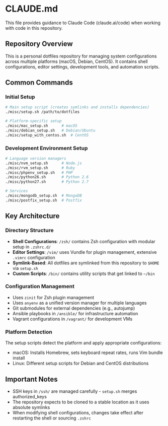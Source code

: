 # CLAUDE.md

This file provides guidance to Claude Code (claude.ai/code) when working with code in this repository.

## Repository Overview

This is a personal dotfiles repository for managing system configurations across multiple platforms (macOS, Debian, CentOS). It contains shell configurations, editor settings, development tools, and automation scripts.

## Common Commands

### Initial Setup
```bash
# Main setup script (creates symlinks and installs dependencies)
./misc/setup.sh /path/to/dotfiles

# Platform-specific setup
./misc/mac_setup.sh      # macOS
./misc/debian_setup.sh   # Debian/Ubuntu
./misc/setup_with_centos.sh  # CentOS
```

### Development Environment Setup
```bash
# Language version managers
./misc/nvm_setup.sh      # Node.js
./misc/rvm_setup.sh      # Ruby
./misc/phpenv_setup.sh   # PHP
./misc/python26.sh       # Python 2.6
./misc/python27.sh       # Python 2.7

# Services
./misc/mongodb_setup.sh  # MongoDB
./misc/postfix_setup.sh  # Postfix
```

## Key Architecture

### Directory Structure
- **Shell Configurations**: `/zsh/` contains Zsh configuration with modular setup in `.zshrc.d/`
- **Editor Settings**: `/vim/` uses Vundle for plugin management, extensive `.vimrc` configuration
- **Symlink-Based**: All dotfiles are symlinked from this repository to `$HOME` via `setup.sh`
- **Custom Scripts**: `/bin/` contains utility scripts that get linked to `~/bin`

### Configuration Management
- Uses `zinit` for Zsh plugin management
- Uses `anyenv` as a unified version manager for multiple languages
- Git submodules for external dependencies (e.g., autojump)
- Ansible playbooks in `/ansible/` for infrastructure automation
- Vagrant configurations in `/vagrant/` for development VMs

### Platform Detection
The setup scripts detect the platform and apply appropriate configurations:
- macOS: Installs Homebrew, sets keyboard repeat rates, runs Vim bundle install
- Linux: Different setup scripts for Debian and CentOS distributions

## Important Notes
- SSH keys in `/ssh/` are managed carefully - `setup.sh` merges authorized_keys
- The repository expects to be cloned to a stable location as it uses absolute symlinks
- When modifying shell configurations, changes take effect after restarting the shell or sourcing `.zshrc`